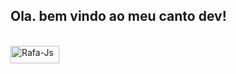 ## Ola. bem vindo ao meu canto dev!


<div style="display: inline_block"><br>
  <img align="center" alt="Rafa-Js" height="28" width="78" src="https://img.shields.io/badge/Rust-000000?style=for-the-badge&logo=rust&logoColor=white">
</div>
  


